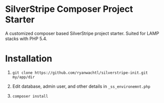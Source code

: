 SilverStripe Composer Project Starter
=================

A customized composer based SilverStripe project starter. Suited for LAMP stacks with PHP 5.4.

Installation
=================

1. `git clone https://github.com/ryanwachtl/silverstripe-init.git my/app/dir`

2. Edit database, admin user, and other details in `_ss_environemnt.php`

3. `composer install`
